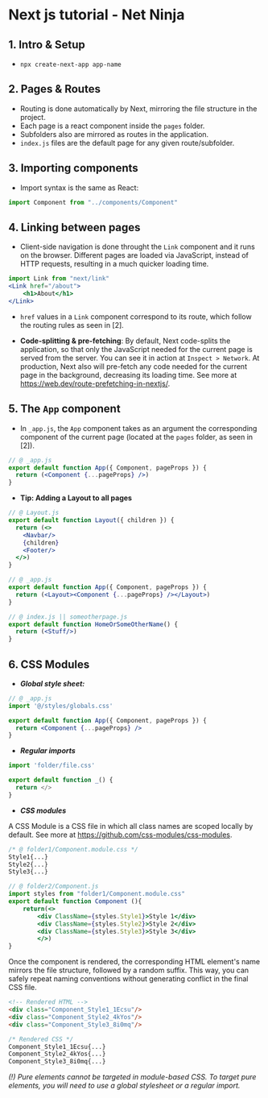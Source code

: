 # Next js tutorial - Net Ninja

## 1. Intro & Setup

- ```npx create-next-app app-name```

## 2. Pages & Routes

- Routing is done automatically by Next, mirroring the file structure in the project.
- Each page is a react component inside the ```pages``` folder.
- Subfolders also are mirrored as routes in the application.
- ```index.js``` files are the default page for any given route/subfolder.

## 3. Importing components

- Import syntax is the same as React:

~~~jsx
import Component from "../components/Component"
~~~

## 4. Linking between pages

- Client-side navigation is done throught the ```Link``` component and it runs on the browser. Different pages are loaded via JavaScript, instead of HTTP requests, resulting in a much quicker loading time.

~~~jsx
import Link from "next/link"
<Link href="/about">
    <h1>About</h1>
</Link>
~~~

- ```href``` values in a ```Link``` component correspond to its route, which follow the routing rules as seen in [2].

- **Code-splitting & pre-fetching**: By default, Next code-splits the application, so that only the JavaScript needed for the current page is served from the server. You can see it in action at ```Inspect > Network```. At production, Next also will pre-fetch any code needed for the current page in the background, decreasing its loading time. See more at https://web.dev/route-prefetching-in-nextjs/.

## 5. The ```App``` component

- In ```_app.js```, the ```App``` component takes as an argument the corresponding component of the current page (located at the ```pages``` folder, as seen in [2]).

~~~jsx
// @ _app.js
export default function App({ Component, pageProps }) {
  return (<Component {...pageProps} />)
}
~~~

- **Tip: Adding a Layout to all pages**

~~~jsx
// @ Layout.js
export default function Layout({ children }) {
  return (<>
    <Navbar/>
    {children}
    <Footer/>
  </>)
}
~~~

~~~jsx
// @ _app.js
export default function App({ Component, pageProps }) {
  return (<Layout><Component {...pageProps} /></Layout>)
}
~~~

~~~jsx
// @ index.js || someotherpage.js
export default function HomeOrSomeOtherName() {
  return (<Stuff/>)
}
~~~

## 6. CSS Modules

- ***Global style sheet:***

~~~jsx
// @ _app.js
import '@/styles/globals.css'

export default function App({ Component, pageProps }) {
  return <Component {...pageProps} />
}
~~~

- ***Regular imports***

~~~javascript
import 'folder/file.css'

export default function _() {
  return </>
}
~~~

- ***CSS modules***

A CSS Module is a CSS file in which all class names are scoped locally by default.
See more at https://github.com/css-modules/css-modules.

~~~css
/* @ folder1/Component.module.css */
Style1{...}
Style2{...}
Style3{...}
~~~

~~~jsx
// @ folder2/Component.js
import styles from "folder1/Component.module.css"
export default function Component (){
    return(<>
        <div ClassName={styles.Style1}>Style 1</div>
        <div ClassName={styles.Style2}>Style 2</div>
        <div ClassName={styles.Style3}>Style 3</div>
        </>)
}
~~~

Once the component is rendered, the corresponding HTML element's name mirrors the file structure, followed by a random suffix. This way, you can safely repeat naming conventions without generating conflict in the final CSS file.

~~~html
<!-- Rendered HTML -->
<div class="Component_Style1_1Ecsu"/>
<div class="Component_Style2_4kYos"/>
<div class="Component_Style3_8i0mq"/>
~~~

~~~css
/* Rendered CSS */
Component_Style1_1Ecsu{...}
Component_Style2_4kYos{...}
Component_Style3_8i0mq{...}
~~~

*(!) Pure elements cannot be targeted in module-based CSS. To target pure elements, you will need to use a global stylesheet or a regular import.*
